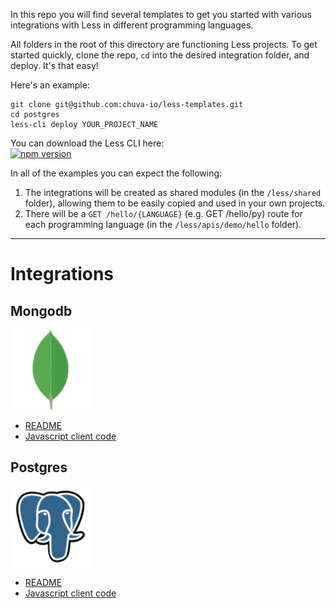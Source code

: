 In this repo you will find several templates to get you started with various integrations with Less in different programming languages.

All folders in the root of this directory are functioning Less projects. To get started quickly, clone the repo, `cd` into the desired integration folder, and deploy. It's that easy!

Here's an example:
```shell
git clone git@github.com:chuva-io/less-templates.git
cd postgres
less-cli deploy YOUR_PROJECT_NAME
```

You can download the Less CLI here:  
[![npm version](https://badge.fury.io/js/@chuva.io%2Fless-cli.svg)](https://badge.fury.io/js/@chuva.io%2Fless-cli)

In all of the examples you can expect the following:
1. The integrations will be created as shared modules (in the `/less/shared` folder), allowing them to be easily copied and used in your own projects.
2. There will be a `GET /hello/{LANGUAGE}` (e.g. GET /hello/py) route for each programming language (in the `/less/apis/demo/hello` folder).

---

# Integrations

## Mongodb
<img src='./mongodb/images/mongodb.svg' width='128'/>  

- [README](./mongodb/)
- [Javascript client code](./mongodb/less/shared/mongodb_client_js/index.js)

## Postgres
<img src='./postgres/images/postgres.svg' width='128'/>  

- [README](./postgres/)
- [Javascript client code](./postgres/less/shared/postgres_client_js/index.js)
